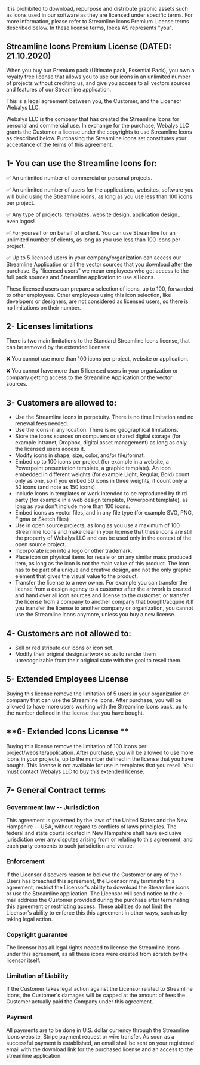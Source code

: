 It is prohibited to download, repurpose and distribute graphic assets
such as icons used in our software as they are licensed under specific
terms. For more information, please refer to Streamline Icons Premium
License terms described below. In these license terms, Ibexa AS
represents "you".

## **Streamline Icons Premium License (DATED: 21.10.2020)**

When you buy our Premium pack (Ultimate pack, Essential Pack), you own a
royalty free license that allows you to use our icons in an unlimited
number of projects without crediting us, and give you access to all
vectors sources and features of our Streamline application.

This is a legal agreement between you, the Customer, and the Licensor
Webalys LLC.

Webalys LLC is the company that has created the Streamline Icons for
personal and commercial use. In exchange for the purchase, Webalys LLC
grants the Customer a license under the copyrights to use Streamline
Icons as described below. Purchasing the Streamline icons set
constitutes your acceptance of the terms of this agreement.

## **1- You can use the Streamline Icons for:**

✅ An unlimited number of commercial or personal projects.

✅ An unlimited number of users for the applications, websites, software
you will build using the Streamline icons , as long as you use less than
100 icons per project.

✅ Any type of projects: templates, website design, application design...
even logos!

✅ For yourself or on behalf of a client. You can use Streamline for an
unlimited number of clients, as long as you use less than 100 icons per
project.

✅ Up to 5 licensed users in your company/organization can access our
Streamline Application or all the vector sources that you download after
the purchase. By \"licensed users\" we mean employees who get access to
the full pack sources and Streamline application to use all icons.

These licensed users can prepare a selection of icons, up to 100,
forwarded to other employees. Other employees using this icon selection,
like developers or designers, are not considered as licensed users, so
there is no limitations on their number.

## **2- Licenses limitations**

There is two main limitations to the Standard Streamline Icons license,
that can be removed by the extended licenses:

❌ You cannot use more than 100 icons per project, website or
application.

❌ You cannot have more than 5 licensed users in your organization or
company getting access to the Streamline Application or the vector
sources.

## **3- Customers are allowed to:**

-   Use the Streamline icons in perpetuity. There is no time limitation
    and no renewal fees needed.
-   Use the icons in any location. There is no geographical limitations.
-   Store the icons sources on computers or shared digital storage (for
    example intranet, Dropbox, digital asset management) as long as only
    the licensed users access it.
-   Modify icons in shape, size, color, and/or file/format.
-   Embed up to 100 icons per project (for example in a website, a
    Powerpoint presentation template, a graphic template). An icon
    embedded in different weights (for example Light, Regular, Bold)
    count only as one, so if you embed 50 icons in three weights, it
    count only a 50 icons (and note as 150 icons).
-   Include icons in templates or work intended to be reproduced by
    third party (for example in a web design template, Powerpoint
    template), as long as you don\'t include more than 100 icons.
-   Embed icons as vector files, and in any file type (for example SVG,
    PNG, Figma or Sketch files)
-   Use in open source projects, as long as you use a maximum of 100
    Streamline Icons and make clear in your license that these icons are
    still the property of Webalys LLC and can be used only in the
    context of the open source project.
-   Incorporate icon into a logo or other trademark.
-   Place icon on physical items for resale or on any similar mass
    produced item, as long as the icon is not the main value of this
    product. The icon has to be part of a unique and creative design,
    and not the only graphic element that gives the visual value to the
    product.
-   Transfer the license to a new owner. For example you can transfer
    the license from a design agency to a customer after the artwork is
    created and hand over all icon sources and license to the customer,
    or transfer the license from a company to another company that
    bought/acquire it.If you transfer the license to another company or
    organization, you cannot use the Streamline icons anymore, unless
    you buy a new license.

## **4- Customers are not allowed to:**

-   Sell or redistribute our icons or icon set.
-   Modify their original design/artwork so as to render them
    unrecognizable from their original state with the goal to resell
    them.

## **5- Extended Employees License**

Buying this license remove the limitation of 5 users in your
organization or company that can use the Streamline Icons. After
purchase, you will be allowed to have more users working with the
Streamline Icons pack, up to the number defined in the license that you
have bought.

## **6- Extended Icons License **

Buying this license remove the limitation of 100 icons per
project/website/application. After purchase, you will be allowed to use
more icons in your projects, up to the number defined in the license
that you have bought. This license is not available for use in templates
that you resell. You must contact Webalys LLC to buy this extended
license.

## **7- General Contract terms**

### Government law -- Jurisdiction

This agreement is governed by the laws of the United States and the New
Hampshire -- USA, without regard to conflicts of laws principles. The
federal and state courts located in New Hampshire shall have exclusive
jurisdiction over any disputes arising from or relating to this
agreement, and each party consents to such jurisdiction and venue.

### Enforcement

If the Licensor discovers reason to believe the Customer or any of their
Users has breached this agreement, the Licensor may terminate this
agreement, restrict the Licensor\'s ability to download the Streamline
icons or use the Streamline application. The Licensor will send notice
to the e-mail address the Customer provided during the purchase after
terminating this agreement or restricting access. These abilities do not
limit the Licensor\'s ability to enforce this this agreement in other
ways, such as by taking legal action.

### Copyright guarantee

The licensor has all legal rights needed to license the Streamline Icons
under this agreement, as all these icons were created from scratch by
the licensor itself.

### Limitation of Liability

If the Customer takes legal action against the Licensor related to
Streamline Icons, the Customer\'s damages will be capped at the amount
of fees the Customer actually paid the Company under this agreement.

### Payment

All payments are to be done in U.S. dollar currency through the
Streamline Icons website, Stripe payment request or wire transfer. As
soon as a successful payment is established, an email shall be sent on
your registered email with the download link for the purchased license
and an access to the streamline application.
